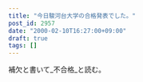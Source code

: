 ```yaml
---
title: "今日駿河台大学の合格発表でした。"
post_id: 2957
date: "2000-02-10T16:27:00+09:00"
draft: true
tags: []
---
```



補欠と書いて_不合格_と読む。
